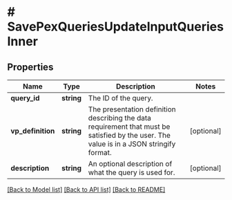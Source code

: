 # # SavePexQueriesUpdateInputQueriesInner

## Properties

| Name              | Type       | Description                                                                                                                              | Notes      |
| ----------------- | ---------- | ---------------------------------------------------------------------------------------------------------------------------------------- | ---------- |
| **query_id**      | **string** | The ID of the query.                                                                                                                     |
| **vp_definition** | **string** | The presentation definition describing the data requirement that must be satisfied by the user. The value is in a JSON stringify format. | [optional] |
| **description**   | **string** | An optional description of what the query is used for.                                                                                   | [optional] |

[[Back to Model list]](../../README.md#models) [[Back to API list]](../../README.md#endpoints) [[Back to README]](../../README.md)
